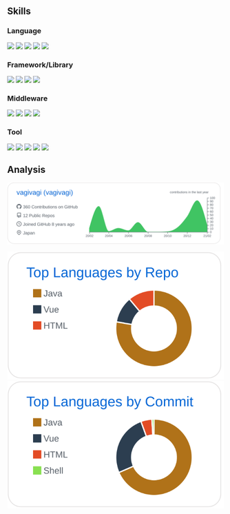 ## Skills

### Language


[![](https://img.shields.io/badge/-Java-007396?style=flat&logo=Java)](https://github.com/vagivagi)
[![](https://img.shields.io/badge/-JavaScript-fff?style=flat&logo=JavaScript)](https://github.com/vagivagi)
[![](https://img.shields.io/badge/-TypeScript-fff?style=flat&logo=TypeScript)](https://github.com/vagivagi)
[![](https://img.shields.io/badge/-Ruby-CC342D?style=flat&logo=ruby)](https://github.com/vagivagi)
[![](https://img.shields.io/badge/-Go-fff?style=flat&logo=Go)](https://github.com/vagivagi)

### Framework/Library

[![](https://img.shields.io/badge/-Spring-fff?style=flat&logo=Spring)](https://github.com/vagivagi)
[![](https://img.shields.io/badge/-Vue.js-fff?style=flat&logo=Vue.js)](https://github.com/vagivagi)
[![](https://img.shields.io/badge/-Nuxt.js-fff?style=flat&logo=Nuxt.js)](https://github.com/vagivagi)
[![](https://img.shields.io/badge/-React-fff?style=flat&logo=React)](https://github.com/vagivagi)


### Middleware

[![](https://img.shields.io/badge/-Docker-fff?style=flat&logo=docker)](https://github.com/vagivagi)
[![](https://img.shields.io/badge/-Kubernetes-fff?style=flat&logo=Kubernetes)](https://github.com/vagivagi)
[![](https://img.shields.io/badge/-MySQL-fff?style=flat&logo=mysql)](https://github.com/vagivagi)
[![](https://img.shields.io/badge/-Redis-fff?style=flat&logo=redis)](https://github.com/vagivagi)

### Tool

[![](https://img.shields.io/badge/-GitHub-181717?style=flat&logo=GitHub)](https://github.com/vagivagi)
[![](https://img.shields.io/badge/-GitHubActions-fff?style=flat&logo=GitHub-Actions)](https://github.com/vagivagi)
[![](https://img.shields.io/badge/-Azure-fff?style=flat&logo=microsoft-azure)](https://github.com/vagivagi)
[![](https://img.shields.io/badge/-Heroku-430098?style=flat&logo=Heroku)](https://github.com/vagivagi)
[![](https://img.shields.io/badge/-Concourse-fff?style=flat&logo=Concourse)](https://github.com/vagivagi)

## Analysis

[![](https://raw.githubusercontent.com/vagivagi/vagivagi/main/profile-summary-card-output/github/0-profile-details.svg)](https://github.com/vagivagi)

[![](https://raw.githubusercontent.com/vagivagi/vagivagi/main/profile-summary-card-output/github/1-repos-per-language.svg)](https://github.com/vagivagi)
[![](https://raw.githubusercontent.com/vagivagi/vagivagi/main/profile-summary-card-output/github/2-most-commit-language.svg)](https://github.com/vagivagi)
